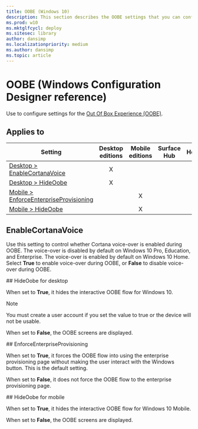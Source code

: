 ```yaml
---
title: OOBE (Windows 10)
description: This section describes the OOBE settings that you can configure in provisioning packages for Windows 10 using Windows Configuration Designer.
ms.prod: w10
ms.mktglfcycl: deploy
ms.sitesec: library
author: dansimp
ms.localizationpriority: medium
ms.author: dansimp
ms.topic: article
---
```


# OOBE (Windows Configuration Designer reference)

Use to configure settings for the [Out Of Box Experience (OOBE)](https://docs.microsoft.com/windows-hardware/customize/desktop/customize-oobe).

## Applies to

| Setting   | Desktop editions | Mobile editions | Surface Hub | HoloLens | IoT Core |
| --- | :---: | :---: | :---: | :---: | :---: |
| [Desktop > EnableCortanaVoice](#enablecortanavoice) | X  |  |  |  |  |
| [Desktop > HideOobe](#hided) | X  |  |  |  |  |
| [Mobile > EnforceEnterpriseProvisioning](#nforce) |   | X |  |  |  |
| [Mobile > HideOobe](#hidem) |   | X |  |  |  |




## EnableCortanaVoice

Use this setting to control whether Cortana voice-over is enabled during OOBE. The voice-over is disabled by default on Windows 10 Pro, Education, and Enterprise. The voice-over is enabled by default on Windows 10 Home. Select **True** to enable voice-over during OOBE, or **False** to disable voice-over during OOBE.

<span id="hided" />
## HideOobe for desktop

When set to **True**, it hides the interactive OOBE flow for Windows 10.

>[!NOTE]
>You must create a user account if you set the value to true or the device will not be usable.

When set to **False**, the OOBE screens are displayed.

<span id="nforce" />
## EnforceEnterpriseProvisioning

When set to **True**, it forces the OOBE flow into using the enterprise provisioning page without making the user interact with the Windows button. This is the default setting.

When set to **False**, it does not force the OOBE flow to the enterprise provisioning page.

<span id="hidem" />
## HideOobe for mobile

When set to **True**, it hides the interactive OOBE flow for Windows 10 Mobile.

When set to **False**, the OOBE screens are displayed.
